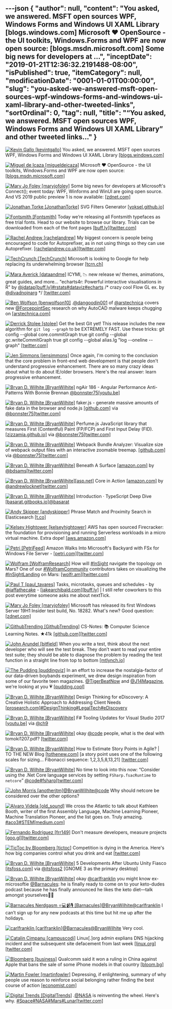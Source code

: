 ---json
{
  "author": null,
  "content": "You asked, we answered. MSFT open sources WPF, Windows Forms and Windows UI XAML Library [blogs.windows.com] Microsoft ❤️ OpenSource - the UI toolkits, Windows.Forms and WPF are now open source: [blogs.msdn.microsoft.com] Some big news for developers at ...",
  "inceptDate": "2019-01-21T12:36:32.2191488-08:00",
  "isPublished": true,
  "itemCategory": null,
  "modificationDate": "0001-01-01T00:00:00",
  "slug": "you-asked-we-answered-msft-open-sources-wpf-windows-forms-and-windows-ui-xaml-library-and-other-tweeted-links",
  "sortOrdinal": 0,
  "tag": null,
  "title": "“You asked, we answered. MSFT open sources WPF, Windows Forms and Windows UI XAML Library” and other tweeted links…"
}
---

[<img alt="Kevin Gallo [kevintgallo]" src="https://songhay.blob.core.windows.net:443/shared-social-twitter/kevintgallo.jpg">](https://t.co/KoB8EXTS1w) You asked, we answered. MSFT open sources WPF, Windows Forms and Windows UI XAML Library [[blogs.windows.com]](https://blogs.windows.com/buildingapps/#ZyMCZV6c44j6qOMD.97)

[<img alt="Miguel de Icaza [migueldeicaza]" src="https://songhay.blob.core.windows.net:443/shared-social-twitter/migueldeicaza.png">](https://t.co/W8ndBXhQVx) Microsoft ❤️ OpenSource - the UI toolkits, Windows.Forms and WPF are now open source: [[blogs.msdn.microsoft.com]](https://blogs.msdn.microsoft.com/dotnet/2018/12/04/announcing-net-core-3-preview-1-and-open-sourcing-windows-desktop-frameworks/)

[<img alt="Mary Jo Foley [maryjofoley]" src="https://songhay.blob.core.windows.net:443/shared-social-twitter/maryjofoley.png">](http://t.co/qJf6Vbi9nq) Some big news for developers at Microsoft's Connect(); event today: WPF, Winforms and WinUI are going open source. And VS 2019 public preview 1 is now available: [[zdnet.com]](https://www.zdnet.com/article/microsoft-open-sources-key-windows-ux-frameworks-launches-first-visual-studio-2019-preview/)

[<img alt="Jonathan Torke [JonathanTorke]" src="https://songhay.blob.core.windows.net:443/shared-social-twitter/JonathanTorke.jpg">](https://t.co/0XkdgvQwZp) SVG Filters Generator [[yoksel.github.io]](https://yoksel.github.io/svg-filters/)

[<img alt="Fontsmith [Fontsmith]" src="https://songhay.blob.core.windows.net:443/shared-social-twitter/Fontsmith.jpeg">](http://t.co/7IXSFearZo) Today we’re releasing all Fontsmith typefaces as free trial fonts. Head to our website to browse our library. Trials can be downloaded from each of the font pages [[buff.ly]](https://buff.ly/2QlYhIA)[[twitter.com]](https://twitter.com/Fontsmith/status/1070987977130762240/video/1)

[<img alt="Rachel Andrew [rachelandrew]" src="https://songhay.blob.core.windows.net:443/shared-social-twitter/rachelandrew.jpg">](https://t.co/bnYdfVIAqQ) My biggest concern is people being encouraged to code for Autoprefixer, as in not using things so they can use Autoprefixer. [[rachelandrew.co.uk]](https://rachelandrew.co.uk/archives/2018/07/17/should-i-try-to-use-the-ie-version-of-grid-layout-revisited-for-2018/)[[twitter.com]](https://twitter.com/jensimmons/status/1067833878025564163)

[<img alt="TechCrunch [TechCrunch]" src="https://songhay.blob.core.windows.net:443/shared-social-twitter/TechCrunch.jpg">](https://t.co/b5Oyx1k1ye) Microsoft is looking to Google for help replacing its underwhelming browser [[tcrn.ch]](https://tcrn.ch/2RyPXBH)

[<img alt="Mara Averick [dataandme]" src="https://songhay.blob.core.windows.net:443/shared-social-twitter/dataandme.jpg">](https://t.co/ZANWJjC3FT) ICYMI, 📉 new release w/ themes, animations, great guides, and more... "echarts4r: Powerful interactive visualisations in R" by [@jdatap](http://twitter.com/@jdatap)[[buff.ly]](https://buff.ly/2ToMF5t)[#rstats](http://twitter.com/search?q='%23rstats)[#dataviz](http://twitter.com/search?q='%23dataviz)[#echarts](http://twitter.com/search?q='%23echarts) /* crazy cool Flow GL ex. by [@divadnojnarg](http://twitter.com/@divadnojnarg) */ [[twitter.com]](https://twitter.com/dataandme/status/1067841066764828673/photo/1)

[<img alt="Ben Wolfson [benwolfson10]" src="https://songhay.blob.core.windows.net:443/shared-social-twitter/benwolfson10.jpg">](https://twitter.com/benwolfson10) .[@dangoodin001](http://twitter.com/@dangoodin001) of [@arstechnica](http://twitter.com/@arstechnica) covers new [@ForcepointSec](http://twitter.com/@ForcepointSec) research on why AutoCAD malware keeps chugging on [[arstechnica.com]](https://arstechnica.com/?post_type=post&p=1419065)

[<img alt="Derrick Stolee [stolee]" src="https://songhay.blob.core.windows.net:443/shared-social-twitter/stolee.jpg">](https://twitter.com/stolee) Get the best Git yet! This release includes the new algorithm for `git log --graph` to be EXTREMELY FAST. Use these tricks: git config --global core.commitGraph true git config --global gc.writeCommitGraph true git config --global alias.lg "log --oneline --graph" [[twitter.com]](https://twitter.com/GitForWindows/status/1072122314572079105)

[<img alt="Jen Simmons [jensimmons]" src="https://songhay.blob.core.windows.net:443/shared-social-twitter/jensimmons.jpg">](https://t.co/8FEcRMJN4d) Once again, I'm coming to the conclusion that the core problem in front-end web development is that people don't understand progressive enhancement. There are so many crazy ideas about what to do about IE/older browsers. Here's the real answer: learn progressive enhancement. 

[<img alt="Bryan D. Wilhite [BryanWilhite]" src="https://songhay.blob.core.windows.net:443/shared-social-twitter/BryanWilhite.jpeg">](http://t.co/UNdqV0Z1zz) ngAir 186 - Angular Performance Anti-Patterns With Bonnie Brennan [@bonnster75](http://twitter.com/@bonnster75)[[youtu.be]](https://youtu.be/bHe_XC-16G0)

[<img alt="Bryan D. Wilhite [BryanWilhite]" src="https://songhay.blob.core.windows.net:443/shared-social-twitter/BryanWilhite.jpeg">](http://t.co/UNdqV0Z1zz) faker.js - generate massive amounts of fake data in the browser and node.js [[github.com]](https://github.com/marak/Faker.js/) via [@bonnster75](http://twitter.com/@bonnster75)[[twitter.com]](https://twitter.com/BryanWilhite/status/1071164157423104000/photo/1)

[<img alt="Bryan D. Wilhite [BryanWilhite]" src="https://songhay.blob.core.windows.net:443/shared-social-twitter/BryanWilhite.jpeg">](http://t.co/UNdqV0Z1zz) Perfume.js JavaScript library that measures First (Contentful) Paint (FP/FCP) and First Input Delay (FID). [[zizzamia.github.io]](https://zizzamia.github.io/perfume/) via [@bonnster75](http://twitter.com/@bonnster75)[[twitter.com]](https://twitter.com/BryanWilhite/status/1071164648467005441/photo/1)

[<img alt="Bryan D. Wilhite [BryanWilhite]" src="https://songhay.blob.core.windows.net:443/shared-social-twitter/BryanWilhite.jpeg">](http://t.co/UNdqV0Z1zz) Webpack Bundle Analyzer: Visualize size of webpack output files with an interactive zoomable treemap. [[github.com]](https://github.com/webpack-contrib/webpack-bundle-analyzer) via [@bonnster75](http://twitter.com/@bonnster75)[[twitter.com]](https://twitter.com/BryanWilhite/status/1071164409454575617/photo/1)

[<img alt="Bryan D. Wilhite [BryanWilhite]" src="https://songhay.blob.core.windows.net:443/shared-social-twitter/BryanWilhite.jpeg">](http://t.co/UNdqV0Z1zz) Beneath A Surface [[amazon.com]](https://www.amazon.com/Beneath-Surface-Brad-Sams-ebook/dp/B07HDV5364?SubscriptionId=1SW6D7X6ZXXR92KVX0G2&tag=thekintespacec00&linkCode=xm2&camp=2025&creative=165953&creativeASIN=B07HDV5364) by [@bdsams](http://twitter.com/@bdsams)[[twitter.com]](https://twitter.com/BryanWilhite/status/1068966649930252288/photo/1)

[<img alt="Bryan D. Wilhite [BryanWilhite]" src="https://songhay.blob.core.windows.net:443/shared-social-twitter/BryanWilhite.jpeg">](http://t.co/UNdqV0Z1zz)[[asp.net]](http://ASP.NET) Core in Action [[amazon.com]](https://www.amazon.com/ASP-NET-Core-Action-Andrew-Lock/dp/1617294616?SubscriptionId=1SW6D7X6ZXXR92KVX0G2&tag=thekintespacec00&linkCode=xm2&camp=2025&creative=165953&creativeASIN=1617294616) by [@andrewlocknet](http://twitter.com/@andrewlocknet)[[twitter.com]](https://twitter.com/BryanWilhite/status/1070561581514149888/photo/1)

[<img alt="Bryan D. Wilhite [BryanWilhite]" src="https://songhay.blob.core.windows.net:443/shared-social-twitter/BryanWilhite.jpeg">](http://t.co/UNdqV0Z1zz) Introduction · TypeScript Deep Dive [[basarat.gitbooks.io]](https://basarat.gitbooks.io/typescript/)[@basarat](http://twitter.com/@basarat)

[<img alt="Andy Skipper [andyskipper]" src="https://songhay.blob.core.windows.net:443/shared-social-twitter/andyskipper.jpg">](https://t.co/3SBjyHm8jB) Phrase Match and Proximity Search in Elasticsearch [[t.co]](https://t.co/lvZc1mTEbx)

[<img alt="Kelsey Hightower [kelseyhightower]" src="https://songhay.blob.core.windows.net:443/shared-social-twitter/kelseyhightower.jpg">](https://t.co/34tXx3kx0x) AWS has open sourced Firecracker: the foundation for provisioning and running Serverless workloads in a micro virtual machine. Extra dope! [[aws.amazon.com]](https://aws.amazon.com/blogs/opensource/firecracker-open-source-secure-fast-microvm-serverless/)

[<img alt="Petri [PetriFeed]" src="https://songhay.blob.core.windows.net:443/shared-social-twitter/PetriFeed.jpg">](https://t.co/CSbIq0r0jr) Amazon Walks Into Microsoft's Backyard with FSx for Windows File Server - [[petri.com]](https://www.petri.com/amazon-walks-into-microsofts-backyard-with-fsx-for-windows-file-server)[[twitter.com]](https://twitter.com/PetriFeed/status/1067843920896380928/photo/1)

[<img alt="Wolfram [WolframResearch]" src="https://songhay.blob.core.windows.net:443/shared-social-twitter/WolframResearch.png">](http://t.co/Vsckdj3BIQ) How will [#InSight](http://twitter.com/search?q='%23InSight) navigate the topology on Mars? One of our [#WolframCommunity](http://twitter.com/search?q='%23WolframCommunity) contributors takes on visualizing the [#InSightLanding](http://twitter.com/search?q='%23InSightLanding) on Mars: [[wolfr.am]](https://wolfr.am/zsWwj5YL)[[twitter.com]](https://twitter.com/WolframResearch/status/1067841064982274050/photo/1)

[<img alt="Paul T [paul_tavares]" src="https://songhay.blob.core.windows.net:443/shared-social-twitter/paul_tavares.jpg">](https://t.co/aJqlyv4XZd) Tasks, microtasks, queues and schedules - by [@jaffathecake](http://twitter.com/@jaffathecake) - [[jakearchibald.com]](http://JakeArchibald.com)[[buff.ly]](https://buff.ly/2Qunmgw) | I still refer coworkers to this post everytime someone asks me about nextTick. 

[<img alt="Mary Jo Foley [maryjofoley]" src="https://songhay.blob.core.windows.net:443/shared-social-twitter/maryjofoley.png">](http://t.co/qJf6Vbi9nq) Microsoft has released its first Windows Server 19H1 Insider test build, No. 18282. What's new? Good question: [[zdnet.com]](https://www.zdnet.com/article/microsoft-releases-first-windows-server-19h1-test-build/)

[<img alt="GithubTrending [GithubTrending]" src="https://songhay.blob.core.windows.net:443/shared-social-twitter/GithubTrending.jpg">](https://twitter.com/GithubTrending) CS-Notes: :books: Computer Science Learning Notes. ★41k [[github.com]](https://github.com/CyC2018/CS-Notes)[[twitter.com]](https://twitter.com/GithubTrending/status/1066607628720267264/photo/1)

[<img alt="John Arundel [bitfield]" src="https://songhay.blob.core.windows.net:443/shared-social-twitter/bitfield.jpeg">](https://t.co/OfjPk1VNvq) When you write a test, think about the next developer who will see the test break. They don’t want to read your entire test suite; they should be able to diagnose the problem by reading the test function in a straight line from top to bottom [[mtlynch.io]](https://mtlynch.io/good-developers-bad-tests/)

[<img alt="The Pudding [puddingviz]" src="https://songhay.blob.core.windows.net:443/shared-social-twitter/puddingviz.jpg">](https://t.co/jEURPiKxZy) In an effort to increase the nostalgia-factor of our data-driven boybands experiment, we drew design inspiration from some of our favorite teen magazines. [@TigerBeatNow](http://twitter.com/@TigerBeatNow) and [@J14Magazine](http://twitter.com/@J14Magazine), we're looking at you 💗 [[pudding.cool]](https://pudding.cool/2018/11/boy-bands/)

[<img alt="Bryan D. Wilhite [BryanWilhite]" src="https://songhay.blob.core.windows.net:443/shared-social-twitter/BryanWilhite.jpeg">](http://t.co/UNdqV0Z1zz) Design Thinking for eDiscovery: A Creative Holistic Approach to Addressing Client Needs [[prosearch.com]](http://www.prosearch.com/design-thinking-for-ediscovery/)[#DesignThinking](http://twitter.com/search?q='%23DesignThinking)[#LegalTech](http://twitter.com/search?q='%23LegalTech)[#eDiscovery](http://twitter.com/search?q='%23eDiscovery)

[<img alt="Bryan D. Wilhite [BryanWilhite]" src="https://songhay.blob.core.windows.net:443/shared-social-twitter/BryanWilhite.jpeg">](http://t.co/UNdqV0Z1zz) F# Tooling Updates for Visual Studio 2017 [[youtu.be]](https://youtu.be/zJoV6gH22fU) via [@ch9](http://twitter.com/@ch9)

[<img alt="Bryan D. Wilhite [BryanWilhite]" src="https://songhay.blob.core.windows.net:443/shared-social-twitter/BryanWilhite.jpeg">](http://t.co/UNdqV0Z1zz) okay [@code](http://twitter.com/@code) people, what is the deal with tomoki1207.pdf? [[twitter.com]](https://twitter.com/BryanWilhite/status/1067489294246264832/photo/1)

[<img alt="Bryan D. Wilhite [BryanWilhite]" src="https://songhay.blob.core.windows.net:443/shared-social-twitter/BryanWilhite.jpeg">](http://t.co/UNdqV0Z1zz) How to Estimate Story Points in Agile? | TO THE NEW Blog [[tothenew.com]](http://www.tothenew.com/blog/how-to-estimate-story-points-in-agile/#.XA2AU3kfwBI.twitter) [a story point uses one of the following scales for sizing... Fibonacci sequence: 1,2,3,5,8,13,21] [[twitter.com]](https://twitter.com/BryanWilhite/status/1071870186767048705/photo/1)

[<img alt="Bryan D. Wilhite [BryanWilhite]" src="https://songhay.blob.core.windows.net:443/shared-social-twitter/BryanWilhite.jpeg">](http://t.co/UNdqV0Z1zz) No time to look into this now: “Consider using the .Net Core language services by setting `FSharp.fsacRuntime` to `netcore`” [@code](http://twitter.com/@code)[#fsharp](http://twitter.com/search?q='%23fsharp)[[twitter.com]](https://twitter.com/BryanWilhite/status/1071113641821237248/photo/1)

[<img alt="John Morris [anotherjtm]" src="https://songhay.blob.core.windows.net:443/shared-social-twitter/anotherjtm.jpg">](https://twitter.com/anotherjtm)[@BryanWilhite](http://twitter.com/@BryanWilhite)[@code](http://twitter.com/@code) Why should netcore be considered over the other options? 

[<img alt="Alvaro Videla [old_sound]" src="https://songhay.blob.core.windows.net:443/shared-social-twitter/old_sound.jpg">](https://t.co/J3E18zE7pW) We cross the Atlantic to talk about Kathleen Booth, writer of the first Assembly Language, Machine Learning Pioneer, Machine Translation Pioneer, and the list goes on. Truly amazing. [#aco3](http://twitter.com/search?q='%23aco3)[#STEM](http://twitter.com/search?q='%23STEM)[[medium.com]](https://medium.com/a-computer-of-ones-own/kathleen-booth-machine-learning-pioneer-7cb8b2ed70c8)

[<img alt="Fernando Rodríguez [frr149]" src="https://songhay.blob.core.windows.net:443/shared-social-twitter/frr149.jpg">](https://t.co/sLp3wryrjc) Don't measure developers, measure projects [[goo.gl]](https://goo.gl/nM4VWJ)[[twitter.com]](https://twitter.com/frr149/status/1067210432606162944/photo/1)

[<img alt="TicToc by Bloomberg [tictoc]" src="https://songhay.blob.core.windows.net:443/shared-social-twitter/tictoc.jpg">](https://t.co/O0sSpXABY4) Competition is dying in the America. Here's how big companies control what you drink and eat [[twitter.com]](https://twitter.com/tictoc/status/1067840666200432642/video/1)

[<img alt="Bryan D. Wilhite [BryanWilhite]" src="https://songhay.blob.core.windows.net:443/shared-social-twitter/BryanWilhite.jpeg">](http://t.co/UNdqV0Z1zz) 5 Developments After Ubuntu Unity Fiasco [[itsfoss.com]](https://itsfoss.com/ubuntu-after-unity/) via [@itsfoss2](http://twitter.com/@itsfoss2) [GNOME 3 as the primary desktop] 

[<img alt="Bryan D. Wilhite [BryanWilhite]" src="https://songhay.blob.core.windows.net:443/shared-social-twitter/BryanWilhite.jpeg">](http://t.co/UNdqV0Z1zz) okay [@carlfranklin](http://twitter.com/@carlfranklin) you might know ex-microsoftie [@Barnacules](http://twitter.com/@Barnacules): he is finally ready to come on to your keto-dudes podcast because he has finally announced he likes the keto diet—talk amongst yourselves🤠😇 

[<img alt="Barnacules Nerdgasm ⭐💻📹🎙 [Barnacules]" src="https://songhay.blob.core.windows.net:443/shared-social-twitter/Barnacules.jpg">](https://t.co/1IF0xw63lb)[@BryanWilhite](http://twitter.com/@BryanWilhite)[@carlfranklin](http://twitter.com/@carlfranklin) I can’t sign up for any new podcasts at this time but hit me up after the holidays. 

[<img alt="carlfranklin [carlfranklin]" src="https://songhay.blob.core.windows.net:443/shared-social-twitter/carlfranklin.jpg">](http://t.co/tMVfzHHMK2)[@Barnacules](http://twitter.com/@Barnacules)[@BryanWilhite](http://twitter.com/@BryanWilhite) Very cool. 

[<img alt="Catalin Cimpanu [campuscodi]" src="https://songhay.blob.core.windows.net:443/shared-social-twitter/campuscodi.jpg">](https://t.co/P1lOaXljR8) Linux[.]org admin explians DNS hijacking incident and the subsequent site defacement from last week [[linux.org]](https://www.linux.org/threads/linux-org-dns-hijack-incident.21073/)[[twitter.com]](https://twitter.com/campuscodi/status/1071951886637383680/photo/1)

[<img alt="Bloomberg [business]" src="https://songhay.blob.core.windows.net:443/shared-social-twitter/business.jpg">](http://t.co/YFISwy1upH) Qualcomm said it won a ruling in China against Apple that bans the sale of some iPhone models in that country [[bloom.bg]](https://bloom.bg/2EpcAWi)

[<img alt="Martin Fowler [martinfowler]" src="https://songhay.blob.core.windows.net:443/shared-social-twitter/martinfowler.jpg">](http://t.co/zJOC4bh4Tv) Depressing, if enlightening, summary of why people use reason to reinforce social belonging rather finding the best course of action [[economist.com]](https://www.economist.com/united-states/2018/12/08/what-psychology-experiments-tell-you-about-why-people-deny-facts)

[<img alt="Digital Trends [DigitalTrends]" src="https://songhay.blob.core.windows.net:443/shared-social-twitter/DigitalTrends.jpg">](https://t.co/wxxwesnWkd) .[@NASA](http://twitter.com/@NASA) is reinventing the wheel. Here's why. [#Space](http://twitter.com/search?q='%23Space)[#NASA](http://twitter.com/search?q='%23NASA)[#Mars](http://twitter.com/search?q='%23Mars)[#Lunar](http://twitter.com/search?q='%23Lunar)[[twitter.com]](https://twitter.com/DigitalTrends/status/1071461831489830912/video/1)
